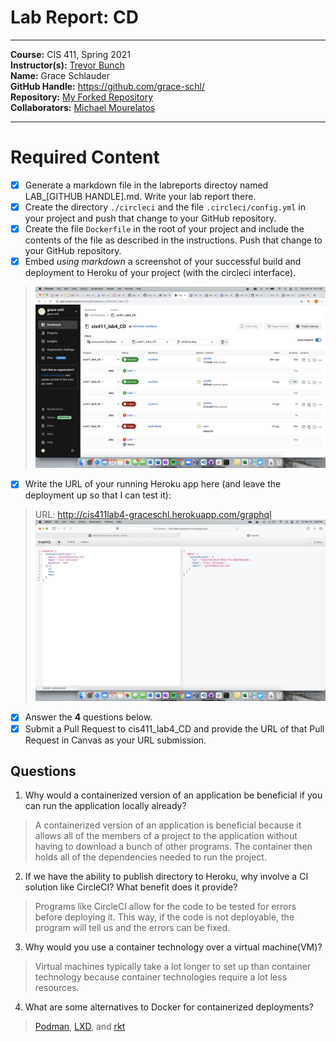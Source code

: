 # Lab Report: CD
___
**Course:** CIS 411, Spring 2021  
**Instructor(s):** [Trevor Bunch](https://github.com/trevordbunch)  
**Name:** Grace Schlauder  
**GitHub Handle:** https://github.com/grace-schl/   
**Repository:** [My Forked Repository](https://github.com/grace-schl/cis411_lab4_CD)  
**Collaborators:** [Michael Mourelatos](https://github.com/MichaelMourelatos)  
___

# Required Content

- [x] Generate a markdown file in the labreports directoy named LAB_[GITHUB HANDLE].md. Write your lab report there.
- [x] Create the directory ```./circleci``` and the file ```.circleci/config.yml``` in your project and push that change to your GitHub repository.
- [x] Create the file ```Dockerfile``` in the root of your project and include the contents of the file as described in the instructions. Push that change to your GitHub repository.
- [x] Embed _using markdown_ a screenshot of your successful build and deployment to Heroku of your project (with the circleci interface).  
> ![CircleCi Success](/assets/Screen%20Shot%202022-03-24%20at%204.27.23%20PM.png)

- [x] Write the URL of your running Heroku app here (and leave the deployment up so that I can test it):  
> URL: http://cis411lab4-graceschl.herokuapp.com/graphql  
> ![Successful Test on Deployed URl](/assets/Deployed%20App.png)  
  
- [x] Answer the **4** questions below.
- [x] Submit a Pull Request to cis411_lab4_CD and provide the URL of that Pull Request in Canvas as your URL submission.

## Questions
1. Why would a containerized version of an application be beneficial if you can run the application locally already?
> A containerized version of an application is beneficial because it allows all of the members of a project to the application without having to download a bunch of other programs. The container then holds all of the dependencies needed to run the project.
2. If we have the ability to publish directory to Heroku, why involve a CI solution like CircleCI? What benefit does it provide?
> Programs like CircleCI allow for the code to be tested for errors before deploying it. This way, if the code is not deployable, the program will tell us and the errors can be fixed.
3. Why would you use a container technology over a virtual machine(VM)?
> Virtual machines typically take a lot longer to set up than container technology because container technologies require a lot less resources. 
4. What are some alternatives to Docker for containerized deployments?
> [Podman](https://podman.io/), [LXD](https://linuxcontainers.org/lxd/introduction/), and [rkt](https://cloud.redhat.com/learn/topics/rkt)
